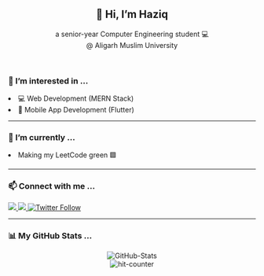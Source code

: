 <!--- Main Header --->
  <div align='center'>
    <h2>👋 Hi, I’m Haziq </h2>
    <p> a senior-year Computer Engineering student 💻<br>
    @ Aligarh Muslim University
    </p>
  </div>

<br>

<!--- Brief --->
  <h3>👀 I’m interested in ...</h3>
  <li>💻 Web Development (MERN Stack)</li>
  <li>📱 Mobile App Development (Flutter)</li>

  <hr>

  <h3>🌱 I’m currently ...</h3>
  <li>Making my LeetCode green 🟩</li>

  <hr>

<!--- Contact Links --->
  <h3>📫 Connect with me ...</h3>
  <a href="https://www.linkedin.com/in/hzq/" target="_blank">
    <img src="https://img.shields.io/badge/LinkedIn-0077B5?style=for-the-badge&logo=linkedin&logoColor=white">
  </a>
  <a href="https://www.instagram.com/haziqkhaan/" target="_blank">
    <img src="https://img.shields.io/badge/Instagram-E4405F?style=for-the-badge&logo=instagram&logoColor=white" >
  </a>
  <a href = "https://twitter.com/intent/follow?screen_name=haziqkhan__" target="_blank">
    <img alt="Twitter Follow" src="https://img.shields.io/twitter/follow/haziqkhan__?style=social">
  </a>
  
  <hr>
  
<!--- GitHub Stats --->
<h3>📊 My GitHub Stats ...</h3>
<div align='center'>
  <img alt="GitHub-Stats" src="https://github-readme-streak-stats.herokuapp.com/?user=haaaziq" />
  <br>
  <img alt='hit-counter' src='https://hits.seeyoufarm.com/api/count/incr/badge.svg?url=https%3A%2F%2Fgithub.com%2Fhaaaziq1212%2Fhit-counter' />
</div>


<!---
haaaziq/haaaziq is a ✨ special ✨ repository because its `README.md` (this file) appears on your GitHub profile.
You can click the Preview link to take a look at your changes.
--->
